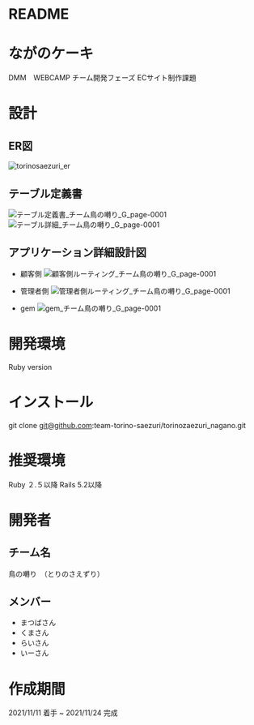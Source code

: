 # README

# ながのケーキ
DMM　WEBCAMP チーム開発フェーズ ECサイト制作課題

# 設計
## ER図
![torinosaezuri_er](https://user-images.githubusercontent.com/90536910/142805655-3864a573-fffb-40b4-a50b-9a7d381805eb.jpg)

## テーブル定義書
![テーブル定義書_チーム鳥の囀り_G_page-0001](https://user-images.githubusercontent.com/90536910/142806514-c6065467-5e88-45cf-a971-077a64600cc7.jpg)
![テーブル詳細_チーム鳥の囀り_G_page-0001](https://user-images.githubusercontent.com/90536910/142806704-4d40c513-8820-4af6-b123-e9d37cf50228.jpg)

## アプリケーション詳細設計図
* 顧客側
![顧客側ルーティング_チーム鳥の囀り_G_page-0001](https://user-images.githubusercontent.com/90536910/142806758-86d318a1-0b9e-4e42-bedb-8623c60e0b73.jpg)

* 管理者側
![管理者側ルーティング_チーム鳥の囀り_G_page-0001](https://user-images.githubusercontent.com/90536910/142806767-aa80330f-ec33-4739-a304-71fe237d796c.jpg)

* gem
![gem_チーム鳥の囀り_G_page-0001](https://user-images.githubusercontent.com/90536910/142806777-06f01abd-43da-4567-95b1-32335867e019.jpg)

# 開発環境
 Ruby version

# インストール
 git clone git@github.com:team-torino-saezuri/torinozaezuri_nagano.git

# 推奨環境
Ruby ２.５以降
Rails 5.2以降

# 開発者
## チーム名
鳥の囀り　（とりのさえずり）

## メンバー
* まつばさん
* くまさん
* らいさん
* いーさん

# 作成期間
2021/11/11 着手 ~ 2021/11/24 完成
